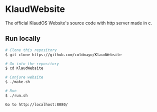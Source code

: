 # KlaudWebsite
The official KlaudOS Website's source code with http server made in c.

## Run locally
```bash
# Clone this repository
$ git clone https://github.com/coldmayo/KlaudWebsite

# Go into the repository
$ cd KlaudWebsite

# Conjure website
$ ./make.sh

# Run
$ ./run.sh

Go to http://localhost:8080/
```